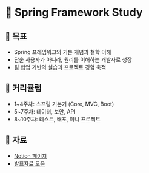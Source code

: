 # 🌱 Spring Framework Study

## 📌 목표
- Spring 프레임워크의 기본 개념과 철학 이해
- 단순 사용자가 아니라, 원리를 이해하는 개발자로 성장
- 팀 협업 기반의 실습과 프로젝트 경험 축적

## 📅 커리큘럼
- 1~4주차: 스프링 기본기 (Core, MVC, Boot)
- 5~7주차: 데이터, 보안, API
- 8~10주차: 테스트, 배포, 미니 프로젝트

## 🔗 자료
- [Notion 페이지](https://www.notion.so/Spring-Framework-Study-27ec76bacc24809da6fef979821e8e38?source=copy_link)
- [발표자료 모음](링크)
